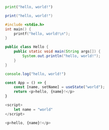 ```python
print("hello, world!")
```

```lua
print("hello, world!")
```

```c
#include <stdio.h>
int main() {
    printf("hello, world!\n");
}
```

```java
public class Hello {
    public static void main(String args[]) {
        System.out.println("hello, world!");
    }
}
```

```javascript
console.log("hello, world!")
```

```javascript
const App = () => {
    const [name, setName] = useState("world");
    return <p>hello, {name}!</p>
}
```

```javascript
<script>
	let name = "world"
</script>

<p>hello, {name}!</p>
```

